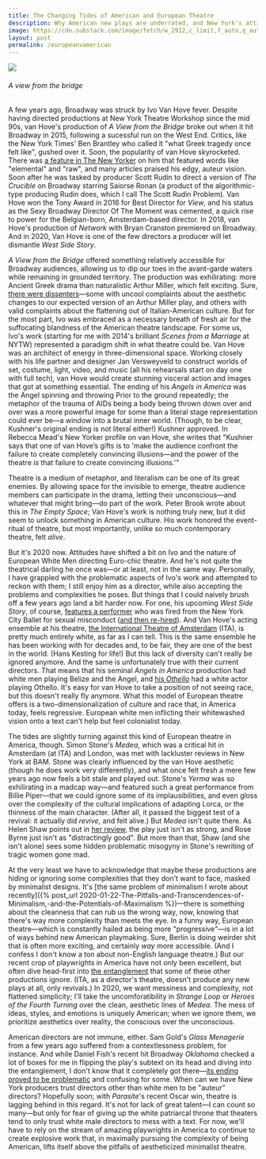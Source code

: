 ```yaml
---
title: The Changing Tides of American and European Theatre
description: Why American new plays are underrated, and New York's attitudes towards Ivo Van Hove have shifted.
image: https://cdn.substack.com/image/fetch/w_2912,c_limit,f_auto,q_auto:good/https%3A%2F%2Fbucketeer-e05bbc84-baa3-437e-9518-adb32be77984.s3.amazonaws.com%2Fpublic%2Fimages%2F0c1838a4-3499-4514-b704-dcfe107bfdc6_2400x1568.jpeg
layout: post
permalink: /europeanvamerican
---
```


![](https://cdn.substack.com/image/fetch/w_2912,c_limit,f_auto,q_auto:good/https%3A%2F%2Fbucketeer-e05bbc84-baa3-437e-9518-adb32be77984.s3.amazonaws.com%2Fpublic%2Fimages%2F0c1838a4-3499-4514-b704-dcfe107bfdc6_2400x1568.jpeg)
###### A view from the bridge

A few years ago, Broadway was struck by Ivo Van Hove fever. Despite having directed productions at New York Theatre Workshop since the mid 90s, van Hove's production of *A View from the Bridge* broke out when it hit Broadway in 2015, following a sucessful run on the West End. Critics, like the New York Times' Ben Brantley who called it "what Greek tragedy once felt like", gushed over it. Soon, the popularity of van Hove skyrocketed. There was [a feature in The New Yorker](https://www.newyorker.com/magazine/2015/10/26/theatre-laid-bare) on him that featured words like "elemental" and "raw", and many articles praised his edgy, auteur vision. Soon after he was tasked by producer Scott Rudin to direct a version of *The Crucible* on Broadway starring Saiorse Ronan (a product of the algorithmic-type producing Rudin does, which I call The Scott Rudin Problem). Van Hove won the Tony Award in 2016 for Best Director for *View*, and his status as the Sexy Broadway Director Of The Moment was cemented, a quick rise to power for the Belgian-born, Amsterdam-based director. In 2018, van Hove's production of *Network* with Bryan Cranston premiered on Broadway. And in 2020, Van Hove is one of the few directors a producer will let dismantle *West Side Story*.

*A View from the Bridge* offered something relatively accessible for Broadway audiences, allowing us to dip our toes in the avant-garde waters while remaining in grounded territory. The production was exhilirating: more Ancient Greek drama than naturalistic Arthur Miller, which felt exciting. Sure, [there were dissenters](https://www.wsj.com/articles/a-view-from-the-bridge-review-troubled-waters-of-self-regard-1447378200)—some with uncool complaints about the aesthetic changes to our expected version of an Arthur Miller play, and others with valid complaints about the flattening out of Italian-American culture. But for the most part, Ivo was embraced as a necessary breath of fresh air for the suffocating blandness of the American theatre landscape. For some us, Ivo's work (starting for me with 2014's brilliant *Scenes from a Marriage* at NYTW) represented a paradigm shift in what theatre could be. Van Hove was an architect of energy in three-dimensional space. Working closely with his life partner and designer Jan Versweyveld to construct worlds of set, costume, light, video, and music (all his rehearsals start on day one with full tech), van Hove would create stunning visceral action and images that got at something essential. The ending of his *Angels in America* was the Angel spinning and throwing Prior to the ground repeatedly; the metaphor of the trauma of AIDs being a body being thrown down over and over was a more powerful image for some than a literal stage representation could ever be—a window into a brutal inner world. (Though, to be clear, Kushner's original ending is not literal either!) Kushner approved. In Rebecca Mead's New Yorker profile on van Hove, she writes that "Kushner says that one of van Hove’s gifts is to 'make the audience confront the failure to create completely convincing illusions—and the power of the theatre *is* that failure to create convincing illusions.'"

Theatre is a medium of metaphor, and literalism can be one of its great enemies. By allowing space for the invisible to emerge, theatre audience members can participate in the drama, letting their unconscious—and whatever that might bring—do part of the work. Peter Brook wrote about this in *The Empty Space*; Van Hove's work is nothing truly new, but it did seem to unlock something in American culture. His work honored the event-ritual of theatre, but most importantly, unlike so much contemporary theatre, felt *alive*.

But it's 2020 now. Attitudes have shifted a bit on Ivo and the nature of European White Men directing Euro-chic theatre. And he's not quite the theatrical darling he once was—or at least, not in the same way. Personally, I have grappled with the problematic aspects of Ivo's work and attempted to reckon with them; I still enjoy him as a director, while also accepting the problems and complexities he poses. But things that I could naively brush off a few years ago land a bit harder now. For one, his upcoming *West Side Story*, of course, [features a performer](https://www.nytimes.com/2018/09/15/arts/dance/city-ballet-fires-two-male-dancers-accused-of-sharing-photos.html?searchResultPosition=16) who was fired from the New York City Ballet for sexual misconduct ([and then re-hired](https://www.nytimes.com/2019/05/19/arts/dance/amar-ramasar-new-york-city-ballet.html?searchResultPosition=4)). And Van Hove's acting ensemble at his theatre, [the International Theatre of Amsterdam](https://ita.nl/en/ensemble/) (ITA), is pretty much entirely white, as far as I can tell. This is the same ensemble he has been working with for decades and, to be fair, they are one of the best in the world. (Hans Kesting for life!) But this lack of diversity can't really be ignored anymore. And the same is unfortunately true with their current directors. That means that his seminal *Angels in America* production had white men playing Belize and the Angel, and [his *Othello*](https://tga.nl/en/productions/othello) had a white actor playing Othello. It's easy for van Hove to take a position of not seeing race, but this doesn't really fly anymore. What this model of European theatre offers is a two-dimensionalization of culture and race that, in America today, feels regressive. European white men inflicting their whitewashed vision onto a text can't help but feel colonialist today.

The tides are slightly turning against this kind of European theatre in America, though. Simon Stone's *Medea*, which was a critical hit in Amsterdam (at ITA) and London, was met with lackluster reviews in New York at BAM. Stone was clearly influenced by the van Hove aesthetic (though he does work very differently), and what once felt fresh a mere few years ago now feels a bit stale and played out. Stone's *Yerma* was so exhilirating in a madcap way—and featured such a great performance from Billie Piper—that we could ignore some of its implausibilities, and even gloss over the complexity of the cultural implications of adapting Lorca, or the thinness of the main character. (After all, it passed the biggest test of a revival: it actually did *revive*, and felt alive.) But *Medea* isn't quite there. As Helen Shaw points out in [her review](https://www.vulture.com/2020/01/how-do-you-solve-a-problem-like-medea.html), the play just isn't as strong, and Rose Byrne just isn't as "distractingly good". But more than that, Shaw (and she isn't alone) sees some hidden problematic misogyny in Stone's rewriting of tragic women gone mad. 

At the very least we have to acknowledge that maybe these productions are hiding or ignoring some complexities that they don't want to face, masked by minimalist designs. It's [the same problem of minimalism I wrote about recently]({% post_url 2020-01-22-The-Pitfalls-and-Transcendences-of-Minimalism,-and-the-Potentials-of-Maximalism %})—there is something about the cleanness that can rub us the wrong way, now, knowing that there's way more complexity than meets the eye. In a funny way, European theatre—which is constantly hailed as being more "progressive"—is in a lot of ways behind new American playmaking. Sure, Berlin is doing weirder shit that is often more exciting, and certainly *way* more accessible. (And I confess I don't know a ton about non-English language theatre.) But our recent crop of playwrights in America have not only been excellent, but often dive head-first into [the entanglement](https://guscuddy.com/entanglement) that some of these other productions ignore. (ITA, as a director's theatre, doesn't produce any new plays at all, only revivals.) In 2020, we want messiness and complexity, not flattened simplicity; I'll take the uncomforatibility in *Strange Loop* or *Heroes of the Fourth Turning* over the clean, aesthetic lines of *Medea*. The mess of ideas, styles, and emotions is uniquely American; when we ignore them, we prioritize aesthetics over reality, the conscious over the unconscious. 

American directors are not immune, either. Sam Gold's *Glass Menagerie* from a few years ago suffered from a contextlessness problem, for instance. And while Daniel Fish's recent hit Broadway *Oklahoma* checked a lot of boxes for me in flipping the play's subtext on its head and diving into the entanglement, I don't know that it completely got there—[its ending proved to be problematic](https://howlround.com/sympathy-incel) and confusing for some. When can we have New York producers trust directors other than white men to be "auteur" directors? Hopefully soon; with *Parasite*'s recent Oscar win, theatre is lagging behind in this regard. It's not for lack of great talent—I can count so many—but only for fear of giving up the white patriarcal throne that theaters tend to only trust white male directors to mess with a text. For now, we'll have to rely on the stream of amazing playwrights in America to continue to create explosive work that, in maximally pursuing the complexity of being American, lifts itself above the pitfalls of aestheticized minimalist theatre.